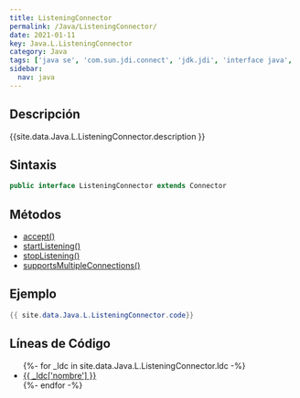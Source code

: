 ```yaml
---
title: ListeningConnector
permalink: /Java/ListeningConnector/
date: 2021-01-11
key: Java.L.ListeningConnector
category: Java
tags: ['java se', 'com.sun.jdi.connect', 'jdk.jdi', 'interface java', 'Java 1.3']
sidebar: 
  nav: java
---
```


## Descripción
{{site.data.Java.L.ListeningConnector.description }}

## Sintaxis
~~~java
public interface ListeningConnector extends Connector
~~~

## Métodos
* [accept()](/Java/ListeningConnector/accept)
* [startListening()](/Java/ListeningConnector/startListening)
* [stopListening()](/Java/ListeningConnector/stopListening)
* [supportsMultipleConnections()](/Java/ListeningConnector/supportsMultipleConnections)

## Ejemplo
~~~java
{{ site.data.Java.L.ListeningConnector.code}}
~~~

## Líneas de Código
<ul>
{%- for _ldc in site.data.Java.L.ListeningConnector.ldc -%}
   <li>
       <a href="{{_ldc['url'] }}">{{ _ldc['nombre'] }}</a>
   </li>
{%- endfor -%}
</ul>
